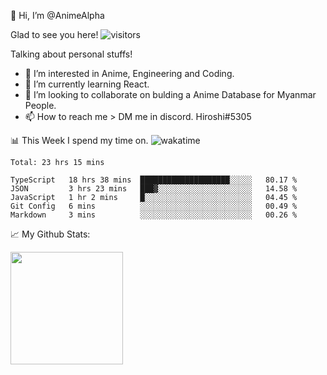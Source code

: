 👋 Hi, I’m @AnimeAlpha

Glad to see you here!  ![visitors](https://visitor-badge.glitch.me/badge?page_id=92675084)

Talking about personal stuffs!
- 👀 I’m interested in Anime, Engineering and Coding.
- 🌱 I’m currently learning React.
- 💞️ I’m looking to collaborate on bulding a Anime Database for Myanmar People.
- 📫 How to reach me > DM me in discord. Hiroshi#5305


📊 This Week I spend my time on. ![wakatime](https://wakatime.com/badge/user/47fa5905-5b5a-4ae7-9f80-05725739cf10.svg)

<!--START_SECTION:waka-->
```text
Total: 23 hrs 15 mins

TypeScript   18 hrs 38 mins  ████████████████████░░░░░   80.17 % 
JSON         3 hrs 23 mins   ███▓░░░░░░░░░░░░░░░░░░░░░   14.58 % 
JavaScript   1 hr 2 mins     █░░░░░░░░░░░░░░░░░░░░░░░░   04.45 % 
Git Config   6 mins          ░░░░░░░░░░░░░░░░░░░░░░░░░   00.49 % 
Markdown     3 mins          ░░░░░░░░░░░░░░░░░░░░░░░░░   00.26 % 
```
<!--END_SECTION:waka-->


📈 My Github Stats:

<img height="180em" src="https://github-readme-stats.vercel.app/api?username=AnimeAlpha&show_icons=true&hide_border=true&&count_private=true&include_all_commits=true" />

<!---
AnimeAlpha/AnimeAlpha is a ✨ special ✨ repository because its `README.md` (this file) appears on your GitHub profile.
You can click the Preview link to take a look at your changes.
--->

